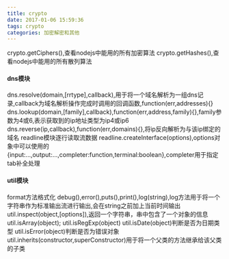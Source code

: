 ```yaml
---
title: crypto
date: 2017-01-06 15:59:36
tags: crypto
categories: 加密解密和其他
---
```

crypto.getCiphers(),查看nodejs中能用的所有加密算法
crypto.getHashes(),查看nodejs中能用的所有散列算法

#### dns模块
dns.resolve(domain,[rrtype],callback),用于将一个域名解析为一组dns记录,callback为域名解析操作完成时调用的回调函数,function(err,addresses){}
dns.lookup(domain,[family],callback),function(err,address,family){},family参数为4或6,表示获取到的ip地址类型为ip4或ip6
dns.reverse(ip,callback),function(err,domains){},将ip反向解析为与该ip绑定的域名
readline模块逐行读取流数据
readline.createInterface(options),options对象中可以使用的{input:...,output:...,completer:function,terminal:boolean},completer用于指定tab补全处理

#### util模块
format方法格式化
debug(),error(),puts(),print(),log(string),log方法用于将一个字符串作为标准输出流进行输出,会在string之前加上当前时间输出
util.inspect(object,[options]),返回一个字符串，串中包含了一个对象的信息
util.isArray(object);
util.isRegExp(object)
util.isDate(object)判断是否为日期类型
util.isError(object)判断是否为错误对象
util.inherits(constructor,superConstructor)用于将一个父类的方法继承给该父类的子类
